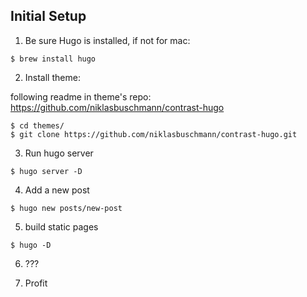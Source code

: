 
## Initial Setup

1. Be sure Hugo is installed, if not for mac:
```
$ brew install hugo
```

2. Install theme:

following readme in theme's repo: https://github.com/niklasbuschmann/contrast-hugo

```
$ cd themes/
$ git clone https://github.com/niklasbuschmann/contrast-hugo.git
```

3. Run hugo server
```
$ hugo server -D
```

4. Add a new post
```
$ hugo new posts/new-post
```

5. build static pages
```
$ hugo -D
```

6. ???

7. Profit
